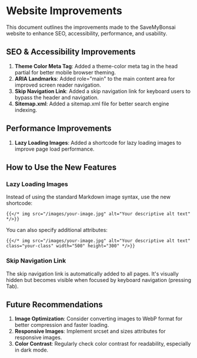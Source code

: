 # Website Improvements

This document outlines the improvements made to the SaveMyBonsai website to enhance SEO, accessibility, performance, and usability.

## SEO & Accessibility Improvements

1. **Theme Color Meta Tag**: Added a theme-color meta tag in the head partial for better mobile browser theming.
2. **ARIA Landmarks**: Added role="main" to the main content area for improved screen reader navigation.
3. **Skip Navigation Link**: Added a skip navigation link for keyboard users to bypass the header and navigation.
4. **Sitemap.xml**: Added a sitemap.xml file for better search engine indexing.

## Performance Improvements

1. **Lazy Loading Images**: Added a shortcode for lazy loading images to improve page load performance.

## How to Use the New Features

### Lazy Loading Images

Instead of using the standard Markdown image syntax, use the new shortcode:

```
{{</* img src="/images/your-image.jpg" alt="Your descriptive alt text" */>}}
```

You can also specify additional attributes:

```
{{</* img src="/images/your-image.jpg" alt="Your descriptive alt text" class="your-class" width="500" height="300" */>}}
```

### Skip Navigation Link

The skip navigation link is automatically added to all pages. It's visually hidden but becomes visible when focused by keyboard navigation (pressing Tab).

## Future Recommendations

1. **Image Optimization**: Consider converting images to WebP format for better compression and faster loading.
2. **Responsive Images**: Implement srcset and sizes attributes for responsive images.
3. **Color Contrast**: Regularly check color contrast for readability, especially in dark mode.